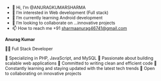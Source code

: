 - 👋 Hi, I’m @ANURAGKUMARSHARMA
- 👀 I’m interested in Web development (Full stack)
- 🌱 I’m currently learning Android development 
- 💞️ I’m looking to collaborate on ...innovative projects 
- 📫 How to reach me +91 sharmaanurag46741@gmail.com

**Anurag Kumar**

👨‍💻 Full Stack Developer

🔹 Specializing in PHP, JavaScript, and MySQL
🔹 Passionate about building scalable web applications
🔹 Committed to writing clean and efficient code
🔹 Constantly learning and staying updated with the latest tech trends
🔹 Open to collaborating on innovative projects
